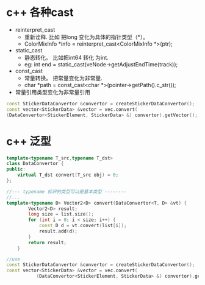 # c++ 各种cast
 * reinterpret_cast 
     * 重新诠释. 比如 把long  变化为具体的指针类型（*）。
     * ColorMixInfo *info = reinterpret_cast<ColorMixInfo *>(ptr);
 * static_cast
     * 静态转化。 比如把int64 转化 为int. 
     * eg: int end = static_cast<int>(veNode->getAdjustEndTime(track));
 * const_cast  
     * 常量转换。 把常量变化为非常量.
     * char *path = const_cast<char *>(pointer->getPath().c_str()); 
 * 常量引用类型变化为非常量引用
```cpp
const StickerDataConvertor &convertor = createStickerDataConvertor();
const vector<StickerData> &vector = vec.convert(
(DataConvertor<StickerElement, StickerData> &) convertor).getVector();
``` 


# c++ 泛型
```cpp
template<typename T_src,typename T_dst>
class DataConvertor {
public:
    virtual T_dst convert(T_src obj) = 0;
};

//--- typename 标识的类型可以是基本类型 --------
//...
template<typename D> Vector2<D> convert(DataConvertor<T, D> &vt) {
        Vector2<D> result;
        long size = list.size();
        for (int i = 0; i < size; i++) {
            const D d = vt.convert(list[i]);
            result.add(d);
        }
        return result;
    }

//use
const StickerDataConvertor &convertor = createStickerDataConvertor();
const vector<StickerData> &vector = vec.convert(
           (DataConvertor<StickerElement, StickerData> &) convertor).getVector();
```